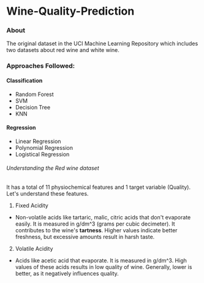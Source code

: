 # Wine-Quality-Prediction

### About
The original dataset in the UCI Machine Learning Repository which includes two datasets about red wine and white wine. 

### Approaches Followed:
#### Classification
- Random Forest
- SVM
- Decision Tree
- KNN
  
#### Regression
- Linear Regression
- Polynomial Regression
- Logistical Regression

###### Understanding the Red wine dataset
It has a total of 11 physiochemical features and 1 target variable (Quality).
Let's understand these features.
1. Fixed Acidity
- Non-volatile acids like tartaric, malic, citric acids that don't evaporate easily. It is measured in g/dm^3 (grams per cubic decimeter). It contributes to the wine's **tartness**. Higher values indicate better freshness, but excessive amounts result in harsh taste.
2. Volatile Acidity
- Acids like acetic acid that evaporate. It is measured in g/dm^3. High values of these acids results in low quality of wine. Generally, lower is better, as it negatively influences quality.
